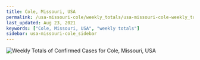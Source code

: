 ```yaml
---
title: Cole, Missouri, USA
permalink: /usa-missouri-cole/weekly_totals/usa-missouri-cole-weekly_totals.html
last_updated: Aug 23, 2021
keywords: ["Cole, Missouri, USA", "weekly totals"]
sidebar: usa-missouri-cole_sidebar
---
```


![Weekly Totals of Confirmed Cases for Cole, Missouri, USA](/covid_tracker/images/graphs/usa-missouri-cole-weekly_totals_graph.png)
